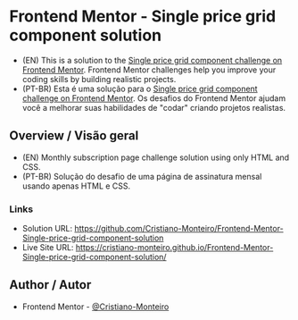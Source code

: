 # Frontend Mentor - Single price grid component solution
- (EN) This is a solution to the [Single price grid component challenge on Frontend Mentor](https://www.frontendmentor.io/challenges/single-price-grid-component-5ce41129d0ff452fec5abbbc). Frontend Mentor challenges help you improve your coding skills by building realistic projects. 
- (PT-BR) Esta é uma solução para o [Single price grid component challenge on Frontend Mentor](https://www.frontendmentor.io/challenges/single-price-grid-component-5ce41129d0ff452fec5abbbc). Os desafios do Frontend Mentor ajudam você a melhorar suas habilidades de "codar" criando projetos realistas.

## Overview / Visão geral
- (EN) Monthly subscription page challenge solution using only HTML and CSS.
- (PT-BR) Solução do desafio de uma página de assinatura mensal usando apenas HTML e CSS.

### Links
- Solution URL: https://github.com/Cristiano-Monteiro/Frontend-Mentor-Single-price-grid-component-solution
- Live Site URL: https://cristiano-monteiro.github.io/Frontend-Mentor-Single-price-grid-component-solution/

## Author / Autor
- Frontend Mentor - [@Cristiano-Monteiro](https://www.frontendmentor.io/profile/Cristiano-Monteiro)

